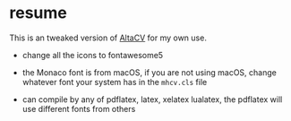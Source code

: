# resume
This is an tweaked version of [AltaCV](https://github.com/liantze/AltaCV) for my own use.

- change all the icons to fontawesome5

- the Monaco font is from macOS, if you are not using macOS, change whatever font your system has in the `mhcv.cls` file

- can compile by any of pdflatex, latex, xelatex lualatex, the pdflatex will use different fonts from others
